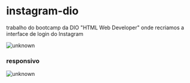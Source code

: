 # instagram-dio

<p> trabalho do bootcamp da DIO "HTML Web Developer" onde recriamos a interface de login do Instagram</p>

![unknown](https://user-images.githubusercontent.com/61843626/119588390-14bc3980-bda7-11eb-89e8-4f50258d471f.png)

### responsivo 

![unknown](https://user-images.githubusercontent.com/61843626/119588503-5351f400-bda7-11eb-8548-98644baa879d.png)

